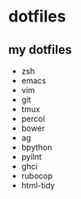 # dotfiles

## my dotfiles

- zsh
- emacs
- vim
- git
- tmux
- percol
- bower
- ag
- bpython
- pyilnt
- ghci
- rubocop
- html-tidy
